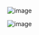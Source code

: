 ![image](https://github.com/sandeeptemp11/web-deveolpment/assets/134224176/ca904430-6fe2-4ebe-8420-c0790731196f)

![image](https://github.com/sandeeptemp11/web-deveolpment/assets/134224176/f9b9dbc5-c538-429c-a816-aaad5fae3035)
